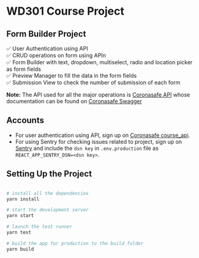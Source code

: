 # WD301 Course Project

## Form Builder Project

✅ User Authentication using API \
✅ CRUD operations on form using APIn\
✅ Form Builder with text, dropdown, multiselect, radio and location picker as form fields \
✅ Preview Manager to fill the data in the form fields \
✅ Submission View to check the number of submission of each form

**Note:** The API used for all the major operations is [Coronasafe API](https://tsapi.coronasafe.live/swagger/?format=openapi) whose documentation can be found on [Coronasafe Swagger](https://tsapi.coronasafe.live/swagger/)

## Accounts

- For user authentication using API, sign up on [Coronasafe course_api](https://tsapi.coronasafe.live/).
- For using Sentry for checking issues related to project, sign up on [Sentry](https://sentry.io) and include the `dsn key` in `.env.production` file as `REACT_APP_SENTRY_DSN=<dsn key>`.

## Setting Up the Project

```bash

# install all the dependencies
yarn install

# start the development server
yarn start

# launch the test runner
yarn test

# build the app for production to the build folder
yarn build

```
